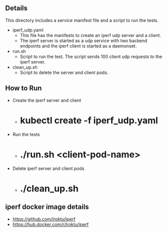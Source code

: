 ## Details
This directory includes a service manifest file and a script to run the tests.
- iperf_udp.yaml 
    - This file has the manifests to create an iperf udp server and a client. 
    - The iperf server is started as a udp service with two backend endpoints and
      the iperf client is started as a daemonset.
- run.sh
    - Script to run the test. The script sends 100 client udp requests to the iperf server.
- clean_up.sh
    - Script to delete the server and client pods.

## How to Run
- Create the iperf server and client   
  - # kubectl create -f iperf_udp.yaml
- Run the tests
  - # ./run.sh \<client-pod-name\>
- Delete iperf server and client pods
  - # ./clean_up.sh

## iperf docker image details
- https://github.com/lroktu/iperf
- https://hub.docker.com/r/lroktu/iperf
